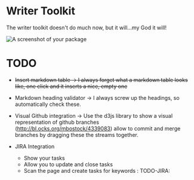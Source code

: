 # Writer Toolkit

The writer toolkit doesn't do much now, but it will...my God it will!

![A screenshot of your package](https://f.cloud.github.com/assets/69169/2290250/c35d867a-a017-11e3-86be-cd7c5bf3ff9b.gif)


# TODO

* ~~Insert markdown table -> I always forget what a markdown table looks like, one click and it inserts a nice, empty one~~

* Markdown heading validator -> I always screw up the headings, so automatically check these.

* Visual Github integration -> Use the d3js library to show a visual representation of github branches (http://bl.ocks.org/mbostock/4339083) allow to commit and merge branches by dragging these the streams together.

* JIRA Integration
  * Show your tasks
  * Allow you to update and close tasks
  * Scan the page and create tasks for keywords : TODO-JIRA:
